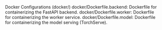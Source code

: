 Docker Configurations (docker/)
docker/Dockerfile.backend: Dockerfile for containerizing the FastAPI backend.
docker/Dockerfile.worker: Dockerfile for containerizing the worker service.
docker/Dockerfile.model: Dockerfile for containerizing the model serving (TorchServe).